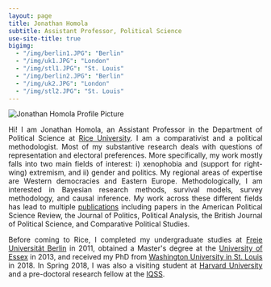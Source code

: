 ```yaml
---
layout: page
title: Jonathan Homola
subtitle: Assistant Professor, Political Science
use-site-title: true
bigimg:
  - "/img/berlin1.JPG": "Berlin"
  - "/img/uk1.JPG": "London"
  - "/img/stl1.JPG": "St. Louis"
  - "/img/berlin2.JPG": "Berlin"
  - "/img/uk2.JPG": "London"
  - "/img/stl2.JPG": "St. Louis"
---
```


<img src="/img/profile.JPG" class="wrap align-right" alt="Jonathan Homola Profile Picture">

<p align="justify">Hi! I am Jonathan Homola, an Assistant Professor in the Department of Political Science at <a href="https://politicalscience.rice.edu" target="_blank">Rice University</a>. I am a comparativist and a political methodologist. Most of my substantive research deals with questions of representation and electoral preferences. More specifically, my work mostly falls into two main fields of interest: i) xenophobia and (support for right-wing) extremism, and ii) gender and politics. My regional areas of expertise are Western democracies and Eastern Europe. Methodologically, I am interested in Bayesian research methods, survival models, survey methodology, and causal inference. My work across these different fields has lead to multiple <a href="http://jhomola.com/research">publications</a> including papers in the American Political Science Review, the Journal of Politics, Political Analysis, the British Journal of Political Science, and Comparative Political Studies.</p>

<p align="justify">Before coming to Rice, I completed my undergraduate studies at <a href="http://www.polsoz.fu-berlin.de/en/polwiss/index.html" target="_blank">Freie Universität Berlin</a> in 2011, obtained a Master's degree at the <a href="http://www.essex.ac.uk/government/" target="_blank">University of Essex</a> in 2013, and received my PhD from <a href="http://polisci.wustl.edu/" target="_blank">Washington University in St. Louis</a> in 2018. In Spring 2018, I was also a visiting student at <a href="https://gov.harvard.edu/" target="_blank">Harvard University</a> and a pre-doctoral research fellow at the <a href="https://www.iq.harvard.edu/" target="_blank">IQSS</a>.</p>
